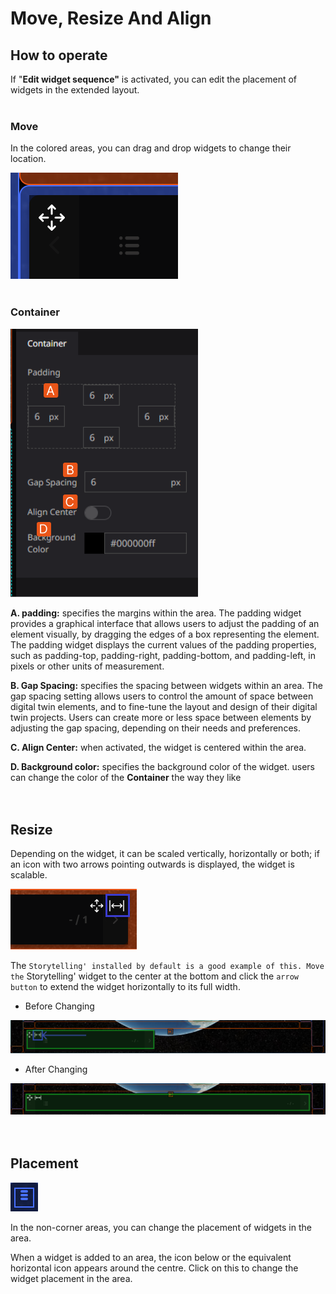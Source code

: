 # Move, Resize And Align

## How to operate

If "**Edit widget sequence"** is activated, you can edit the placement of widgets in the extended layout.
<br>
<br>

### Move

In the colored areas, you can drag and drop widgets to change their location.

![Screen Shot 2021-10-06 at 10.51.51.png](Move,%20Resize%20And%20Align%20e8de2bdf689a428fb973aad2e5fca9fb/Screen_Shot_2021-10-06_at_10.51.51.png)
<br>
<br>

### Container

![Untitled](Move,%20Resize%20And%20Align%20e8de2bdf689a428fb973aad2e5fca9fb/Untitled.png)

**A. padding:** specifies the margins within the area. The padding widget provides a graphical interface that allows users to adjust the padding of an element visually, by dragging the edges of a box representing the element. The padding widget displays the current values of the padding properties, such as padding-top, padding-right, padding-bottom, and padding-left, in pixels or other units of measurement.

**B. Gap Spacing:** specifies the spacing between widgets within an area. The gap spacing setting allows users to control the amount of space between digital twin elements, and to fine-tune the layout and design of their digital twin projects. Users can create more or less space between elements by adjusting the gap spacing, depending on their needs and preferences.

**C. Align Center:** when activated, the widget is centered within the area.

**D. Background color:** specifies the background color of the widget. users can change the color of the **Container** the way they like
<br>
<br>
<br>

## Resize

Depending on the widget, it can be scaled vertically, horizontally or both; if an icon with two arrows pointing outwards is displayed, the widget is scalable.

![Untitled](Move,%20Resize%20And%20Align%20e8de2bdf689a428fb973aad2e5fca9fb/Untitled%201.png)

The `Storytelling' installed by default is a good example of this. Move the` Storytelling' widget to the center at the bottom and click the `arrow button` to extend the widget horizontally to its full width.

- Before Changing

![Untitled](Move,%20Resize%20And%20Align%20e8de2bdf689a428fb973aad2e5fca9fb/Untitled%202.png)

- After Changing

![Untitled](Move,%20Resize%20And%20Align%20e8de2bdf689a428fb973aad2e5fca9fb/Untitled%203.png)
<br>
<br>
<br>

## Placement

![Screen Shot 2021-10-06 at 11.08.42.png](Move,%20Resize%20And%20Align%20e8de2bdf689a428fb973aad2e5fca9fb/Screen_Shot_2021-10-06_at_11.08.42.png)

In the non-corner areas, you can change the placement of widgets in the area.

When a widget is added to an area, the icon below or the equivalent horizontal icon appears around the centre. Click on this to change the widget placement in the area.
